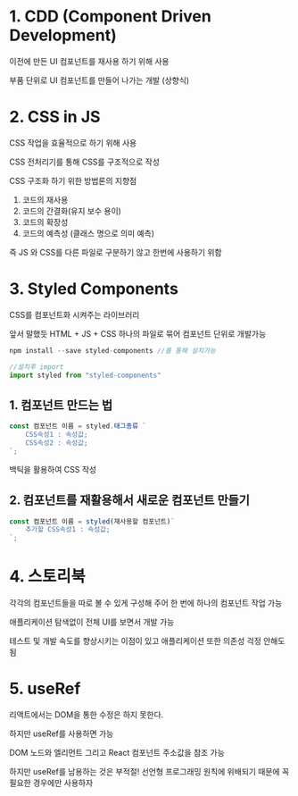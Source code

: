 # 1. CDD (Component Driven Development)

이전에 만든 UI 컴포넌트를 재사용 하기 위해 사용 

부품 단위로 UI 컴포넌트를 만들어 나가는 개발 (상향식)

# 2. CSS in JS

CSS 작업을 효율적으로 하기 위해 사용 

CSS 전처리기를 통해 CSS를 구조적으로 작성 

CSS 구조화 하기 위한 방법론의 지향점 

1. 코드의 재사용
2. 코드의 간결화(유지 보수 용이)
3. 코드의 확장성
4. 코드의 예측성 (클래스 명으로 의미 예측)

즉 JS 와 CSS를 다른 파일로 구분하기 않고 한번에 사용하기 위함 

# 3. Styled Components

CSS를 컴포넌트화 시켜주는 라이브러리 

앞서 말했듯 HTML  + JS + CSS 하나의 파일로 묶어 컴포넌트 단위로 개발가능 

```jsx
npm install --save styled-components //를 통해 설치가능

//설치후 import 
import styled from "styled-components" 
```

 

## 1. 컴포넌트 만드는 법

```jsx
const 컴포넌트 이름 = styled.태그종류 `
	CSS속성1 : 속성값; 
	CSS속성2 : 속성값;
`;
```

백틱을 활용하여 CSS 작성 

## 2. 컴포넌트를 재활용해서 새로운 컴포넌트 만들기

```jsx
const 컴포넌트 이름 = styled(재사용할 컴포넌트)`
	추가할 CSS속성1 : 속성값; 
`;
```

# 4. 스토리북

각각의 컴포넌트들을 따로 볼 수 있게 구성해 주어 한 번에 하나의 컴포넌트 작업 가능 

애플리케이션 탐색없이 전체 UI를 보면서 개발 가능 

테스트 및 개발 속도를 향상시키는 이점이 있고 애플리케이션 또한 의존성 걱정 안해도 됨 

# 5. useRef

리액트에서는 DOM을 통한 수정은 하지 못한다. 

하지만 useRef를 사용하면 가능 

DOM 노드와 엘리먼트 그리고 React 컴포넌트 주소값을 참조 가능 

하지만 useRef를 남용하는 것은 부적절! 선언형 프로그래밍 원칙에 위배되기 때문에 꼭 필요한 경우에만 사용하자